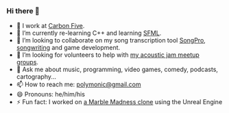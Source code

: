 ### Hi there 👋

- 🔭 I work at [Carbon Five](http://www.carbonfive.com/).
- 🌱 I’m currently re-learning C++ and learning [SFML](https://www.sfml-dev.org/).
- 👯 I’m looking to collaborate on my song transcription tool [SongPro](https://songpro.org), [songwriting](https://spilth.bandcamp.com) and game development.
- 🤔 I’m looking for volunteers to help with [my acoustic jam meetup groups](https://mss.band).
- 💬 Ask me about music, programming, video games, comedy, podcasts, cartography...
- 📫 How to reach me: polymonic@gmail.com
- 😄 Pronouns: he/him/his
- ⚡ Fun fact: I worked on [a Marble Madness clone](https://spilth.org/projects/marble-mania-2003/) using the Unreal Engine
